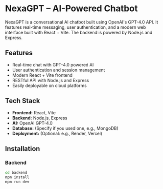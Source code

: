 # NexaGPT – AI-Powered Chatbot

NexaGPT is a conversational AI chatbot built using OpenAI's GPT-4.0 API. It features real-time messaging, user authentication, and a modern web interface built with React + Vite. The backend is powered by Node.js and Express.

## Features

- Real-time chat with GPT-4.0 powered AI
- User authentication and session management
- Modern React + Vite frontend
- RESTful API with Node.js and Express
- Easily deployable on cloud platforms

## Tech Stack

- **Frontend:** React, Vite
- **Backend:** Node.js, Express
- **AI:** OpenAI GPT-4.0
- **Database:** (Specify if you used one, e.g., MongoDB)
- **Deployment:** (Optional: e.g., Render, Vercel)

## Installation

### Backend

```bash
cd backend
npm install
npm run dev
